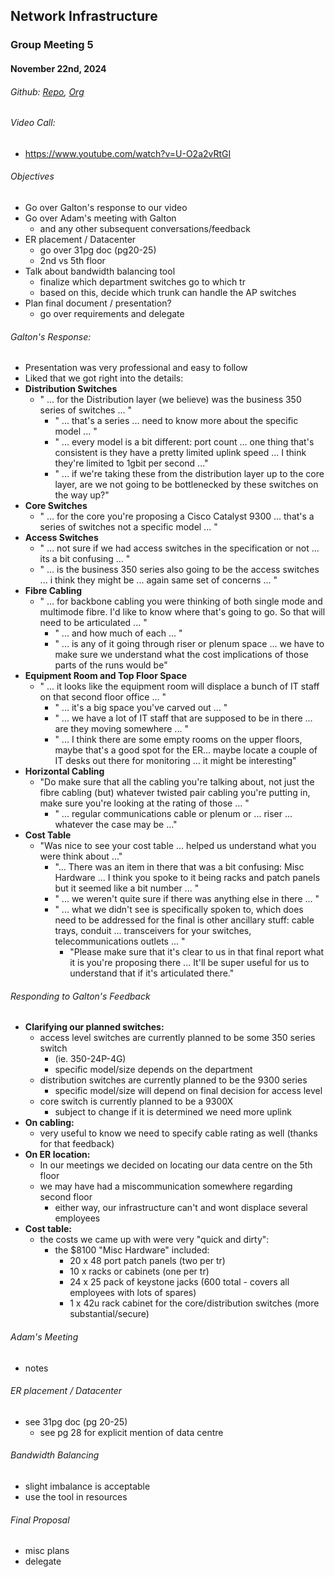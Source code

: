 ## Network Infrastructure
### Group Meeting 5
#### November 22nd, 2024
###### Github: [Repo](https://github.com/eludin/G12-Network-Infrastructure), [Org](https://github.com/G12-Network-Infrastructure-2024)

###### Video Call:
- https://www.youtube.com/watch?v=U-O2a2vRtGI

###### Objectives
- Go over Galton's response to our video
- Go over Adam's meeting with Galton
	- and any other subsequent conversations/feedback
- ER placement / Datacenter
	- go over 31pg doc (pg20-25)
	- 2nd vs 5th floor
- Talk about bandwidth balancing tool
	- finalize which department switches go to which tr
	- based on this, decide which trunk can handle the AP switches
- Plan final document / presentation?
	- go over requirements and delegate

###### Galton's Response:
- Presentation was very professional and easy to follow
- Liked that we got right into the details:
- **Distribution Switches**
	- " ... for the Distribution layer (we believe) was the business 350 series of switches ... "
		- " ... that's a series ... need to know more about the specific model ... "
		- " ... every model is a bit different: port count ... one thing that's consistent is they have a pretty limited uplink speed ... I think they're limited to 1gbit per second ..."
		- " ... if we're taking these from the distribution layer up to the core layer, are we not going to be bottlenecked by these switches on the way up?"
- **Core Switches**
	- " ... for the core you're proposing a Cisco Catalyst 9300 ... that's a series of switches not a specific model ... "
- **Access Switches**
	- " ... not sure if we had access switches in the specification or not ... its a bit confusing ... "
	- " ... is the business 350 series also going to be the access switches ... i think they might be ... again same set of concerns ... "
- **Fibre Cabling**
	- " ... for backbone cabling you were thinking of both single mode and multimode fibre. I'd like to know where that's going to go. So that will need to be articulated ... "
		- " ... and how much of each ... "
		- " ... is any of it going through riser or plenum space ... we have to make sure we understand what the cost implications of those parts of the runs would be"
- **Equipment Room and Top Floor Space**
	- " ... it looks like the equipment room will displace a bunch of IT staff on that second floor office ... "
		- " ... it's a big space you've carved out ... "
		- " ... we have a lot of IT staff that are supposed to be in there ... are they moving somewhere ... "
		- " ... I think there are some empty rooms on the upper floors, maybe that's a good spot for the ER... maybe locate a couple of IT desks out there for monitoring ... it might be interesting"
- **Horizontal Cabling**
	- "Do make sure that all the cabling you're talking about, not just the fibre cabling (but) whatever twisted pair cabling you're putting in, make sure you're looking at the rating of those ... "
		- " ... regular communications cable or plenum or ... riser ... whatever the case may be ..."
- **Cost Table**
	- "Was nice to see your cost table ... helped us understand what you were think about ..."
		- "... There was an item in there that was a bit confusing: Misc Hardware ... I think you spoke to it being racks and patch panels but it seemed like a bit number ... "
		- " ... we weren't quite sure if there was anything else in there ... "
		- " ... what we didn't see is specifically spoken to, which does need to be addressed for the final is other ancillary stuff: cable trays, conduit ... transceivers for your switches, telecommunications outlets ... "
			- "Please make sure that it's clear to us in that final report what it is you're proposing there ... It'll be super useful for us to understand that if it's articulated there."

###### Responding to Galton's Feedback
- **Clarifying our planned switches:**
	- access level switches are currently planned to be some 350 series switch
		- (ie. 350-24P-4G)
		- specific model/size depends on the department
	- distribution switches are currently planned to be the 9300 series
		- specific model/size will depend on final decision for access level
	- core switch is currently planned to be a 9300X
		- subject to change if it is determined we need more uplink
- **On cabling:**
	- very useful to know we need to specify cable rating as well (thanks for that feedback)
- **On ER location:**
	- In our meetings we decided on locating our data centre on the 5th floor
	- we may have had a miscommunication somewhere regarding second floor
		- either way, our infrastructure can't and wont displace several employees
- **Cost table:**
	- the costs we came up with were very "quick and dirty":
		- the $8100 "Misc Hardware" included:
			- 20 x 48 port patch panels (two per tr)
			- 10 x racks or cabinets (one per tr)
			- 24 x 25 pack of keystone jacks (600 total - covers all employees with lots of spares)
			- 1 x 42u rack cabinet for the core/distribution switches (more substantial/secure)

###### Adam's Meeting
- notes

###### ER placement / Datacenter
- see 31pg doc (pg 20-25)
	- see pg 28 for explicit mention of data centre

###### Bandwidth Balancing
- slight imbalance is acceptable
- use the tool in resources

###### Final Proposal
- misc plans
- delegate